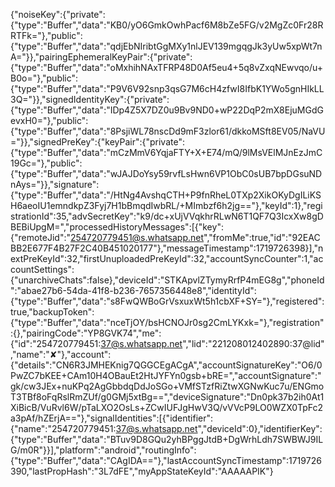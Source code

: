 {"noiseKey":{"private":{"type":"Buffer","data":"KB0/yO6GmkOwhPacf6M8bZe5FG/v2MgZc0Fr28RRTFk="},"public":{"type":"Buffer","data":"qdjEbNIribtGgMXy1nlJEV139mgqgJk3yUw5xpWt7nA="}},"pairingEphemeralKeyPair":{"private":{"type":"Buffer","data":"oMxhihNAxTFRP48D0Af5eu4+5q8vZxqNEwvqo/u+B0o="},"public":{"type":"Buffer","data":"P9V6V92snp3qsG7M6cH4zfwI8IfbK1YWo5gnHIkLL3Q="}},"signedIdentityKey":{"private":{"type":"Buffer","data":"IDp4Z5X7DZ0u9Bv9ND0+wP22DqP2mX8EjuMGdGevxH0="},"public":{"type":"Buffer","data":"8PsjiWL78nscDd9mF3zlor61/dkkoMSft8EV05/NaVU="}},"signedPreKey":{"keyPair":{"private":{"type":"Buffer","data":"mCzMmV6YqjaFTY+X+E74/mQ/9lMsVElMJnEzJmC19Gc="},"public":{"type":"Buffer","data":"wJAJDoYsy59rvfLsHwn6VP1ObC0sUB7bpDGsuNDnAys="}},"signature":{"type":"Buffer","data":"/HtNg4AvshqCTH+P9fnRheL0TXp2XikOKyDgILiKSH6aeoIU1emndkpZ3Fyj7H1bBmqdIwbRL/+MImbzf6h2jg=="},"keyId":1},"registrationId":35,"advSecretKey":"k9/dc+xUjVVqkhrRLwN6T1QF7Q3IcxXw8gDBEBiUpgM=","processedHistoryMessages":[{"key":{"remoteJid":"254720779451@s.whatsapp.net","fromMe":true,"id":"92EACBB2E677F4B27F2C40B451020177"},"messageTimestamp":1719726398}],"nextPreKeyId":32,"firstUnuploadedPreKeyId":32,"accountSyncCounter":1,"accountSettings":{"unarchiveChats":false},"deviceId":"STKApvlZTymyRrfP4mEG8g","phoneId":"abae27b6-54da-41f8-b236-7657356448e8","identityId":{"type":"Buffer","data":"s8FwQWBoGrVsxuxWt5h1cbXF+SY="},"registered":true,"backupToken":{"type":"Buffer","data":"nceTjOY/bsHCNOJr0sg2CmLYKxk="},"registration":{},"pairingCode":"YP8GVK74","me":{"id":"254720779451:37@s.whatsapp.net","lid":"221208012402890:37@lid","name":"✘"},"account":{"details":"CN6R3JMHEKnig7QGGCEgACgA","accountSignatureKey":"O6/0PwZC7bKEE+CAm10H4OBauEt2HtJYFYn0gsb+bRE=","accountSignature":"gk/cw3JEx+nuKPq2AgGbbdqDdJoSGo+VMfSTzfRiZtwXGNwKuc7u/ENGmoT3TBf8oFqRslRmZUf/g0GMj5xtBg==","deviceSignature":"Dn0pk37b2ih0At1XiBicB/VuRvl6W/pTaLXO2OsLs+ZCwIUFJgHwV3Q/vVVcP9LO0WZX0TpFc2a3pAf/hZErjA=="},"signalIdentities":[{"identifier":{"name":"254720779451:37@s.whatsapp.net","deviceId":0},"identifierKey":{"type":"Buffer","data":"BTuv9D8GQu2yhBPggJtdB+DgWrhLdh7SWBWJ9ILG/m0R"}}],"platform":"android","routingInfo":{"type":"Buffer","data":"CAgIDA=="},"lastAccountSyncTimestamp":1719726390,"lastPropHash":"3L7dFE","myAppStateKeyId":"AAAAAPIK"}
